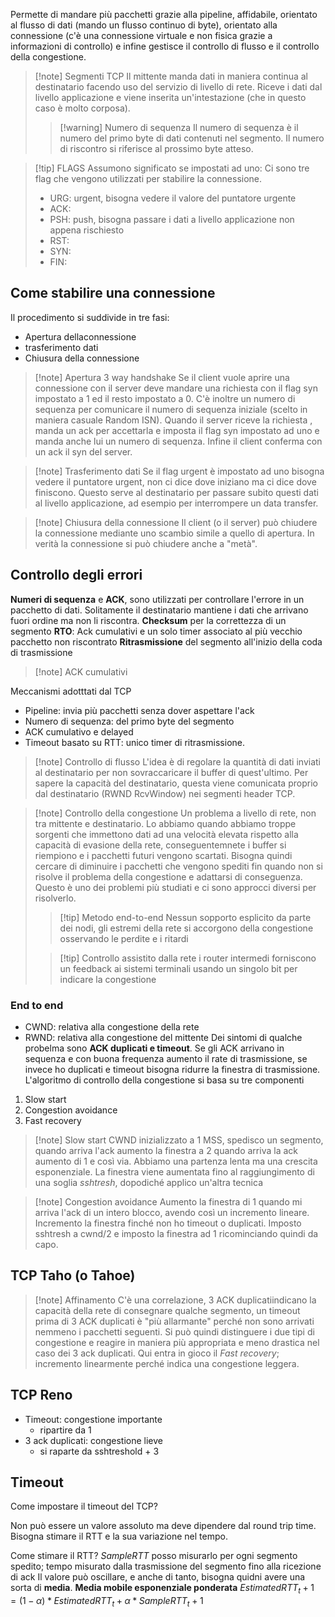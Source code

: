 Permette di mandare più pacchetti grazie alla pipeline, affidabile, orientato al flusso di dati (mando un flusso continuo di byte), orientato alla connessione (c'è una connessione virtuale e non fisica grazie a informazioni di controllo) e infine gestisce il controllo di flusso e il controllo della congestione.

>[!note] Segmenti TCP
>Il mittente manda dati in maniera continua al destinatario facendo uso del servizio di livello di rete.
>Riceve i dati dal livello applicazione e viene inserita un'intestazione (che in questo caso è molto corposa).
>
>>[!warning] Numero di sequenza
>>Il numero di sequenza è il numero del primo byte di dati contenuti nel segmento. Il numero di riscontro si riferisce al prossimo byte atteso.

>[!tip] FLAGS
>Assumono significato se impostati ad uno:
>Ci sono tre flag che vengono utilizzati per stabilire la connessione.
>- URG: urgent, bisogna vedere il valore del puntatore urgente
>- ACK:
>- PSH: push, bisogna passare i dati a livello applicazione non appena rischiesto
>- RST:
>- SYN:
>- FIN:

## Come stabilire una connessione
Il procedimento si suddivide in tre fasi:
- Apertura dellaconnessione
- trasferimento dati
- Chiusura della connessione

>[!note] Apertura
>3 way handshake
>Se il client vuole aprire una connessione con il server deve mandare una richiesta con il flag syn impostato a 1 ed il resto impostato a 0. C'è inoltre un numero di sequenza per comunicare il numero di sequenza iniziale (scelto in maniera casuale Random ISN). Quando il server riceve la richiesta , manda un ack per accettarla e imposta il flag syn impostato ad uno e manda anche lui un numero di sequenza. Infine il client conferma con un ack il syn del server.

>[!note] Trasferimento dati
>Se il flag urgent è impostato ad uno bisogna vedere il puntatore urgent, non ci dice dove iniziano ma ci dice dove finiscono. Questo serve al destinatario per passare subito questi dati al livello applicazione, ad esempio per interrompere un data transfer.

>[!note] Chiusura della connessione
>Il client (o il server) può chiudere la connessione mediante uno scambio simile a quello di apertura.
>In verità la connessione si può chiudere anche a "metà".

## Controllo degli errori
**Numeri di sequenza** e **ACK**, sono utilizzati per controllare l'errore in un pacchetto di dati.
Solitamente il destinatario mantiene i dati che arrivano fuori ordine ma non li riscontra.
**Checksum** per la correttezza di un segmento
**RTO**: Ack cumulativi e un solo timer associato al più vecchio pacchetto non riscontrato
**Ritrasmissione** del segmento all'inizio della coda di trasmissione

>[!note] ACK cumulativi

Meccanismi adotttati dal TCP
- Pipeline: invia più pacchetti senza dover aspettare l'ack
- Numero di sequenza: del primo byte del segmento
- ACK cumulativo e delayed
- Timeout basato su RTT: unico timer di ritrasmissione.
>[!note] Controllo di flusso
>L'idea è di regolare la quantità di dati inviati al destinatario per non sovraccaricare il buffer di quest'ultimo.
>Per sapere la capacità del destinatario, questa viene comunicata proprio dal destinatario (RWND RcvWindow) nei segmenti header TCP.

>[!note] Controllo della congestione
>Un problema a livello di rete, non tra mittente e destinatario. Lo abbiamo quando abbiamo troppe sorgenti che immettono dati ad una velocità elevata rispetto alla capacità di evasione della rete, conseguentemnete i buffer si riempiono e i pacchetti futuri vengono scartati. Bisogna quindi cercare di diminuire i pacchetti che vengono spediti fin quando non si risolve il problema della congestione e adattarsi di conseguenza.
>Questo è uno dei problemi più studiati e ci sono approcci diversi per risolverlo.
>>[!tip] Metodo end-to-end
>>Nessun sopporto esplicito da parte dei nodi, gli estremi della rete si accorgono della congestione osservando le perdite e i ritardi
>
>>[!tip] Controllo assistito dalla rete
>>i router intermedi forniscono un feedback ai sistemi terminali usando un singolo bit per indicare la congestione

### End to end
- CWND: relativa alla congestione della rete
- RWND: relativa alla congestione del mittente
Dei sintomi di qualche probelma sono **ACK duplicati e timeout**. Se gli ACK arrivano in sequenza e con buona frequenza aumento il rate di trasmissione, se invece ho duplicati e timeout bisogna ridurre la finestra di trasmissione.
L'algoritmo di controllo della congestione si basa su tre componenti
1) Slow start
2) Congestion avoidance
3) Fast recovery
>[!note] Slow start
>CWND inizializzato a 1 MSS, spedisco un segmento, quando arriva l'ack aumento la finestra a 2 quando arriva la ack aumento di 1 e così via. Abbiamo una partenza lenta ma una crescita esponenziale.
>La finestra viene aumentata fino al raggiungimento di una soglia *sshtresh*, dopodiché applico un'altra tecnica

>[!note] Congestion avoidance
>Aumento la finestra di 1 quando mi arriva l'ack di un intero blocco, avendo così un incremento lineare. Incremento la finestra finché non ho timeout o duplicati. Imposto sshtresh a cwnd/2 e imposto la finestra ad 1 ricominciando quindi da capo.

## TCP Taho (o Tahoe)


>[!note] Affinamento
>C'è una correlazione, 3 ACK duplicatiindicano la capacità della rete di consegnare qualche segmento, un timeout prima di 3 ACK duplicati è "più allarmante" perché non sono arrivati nemmeno i pacchetti seguenti.
>Si può quindi distinguere i due tipi di congestione e reagire in maniera più appropriata e meno drastica nel caso dei 3 ack duplicati. 
>Qui entra in gioco il *Fast recovery*; incremento linearmente perché indica una congestione leggera.

## TCP Reno
- Timeout: congestione importante
	- ripartire da 1
- 3 ack duplicati: congestione lieve
	- si raparte da sshtreshold + 3


## Timeout
Come impostare il timeout del TCP?

Non può essere un valore assoluto ma deve dipendere dal round trip time. Bisogna stimare il RTT e la sua variazione nel tempo.

Come stimare il RTT?
*SampleRTT* posso misurarlo per ogni segmento spedito; tempo misurato dalla trasmissione del segmento fino alla ricezione di ack
Il valore può oscillare, e anche di tanto, bisogna quidni avere una sorta di **media**.
**Media mobile esponenziale ponderata**
$EstimatedRTT_t+1= (1-\alpha)*EstimatedRTT_t +\alpha*SampleRTT_t+1$







 



